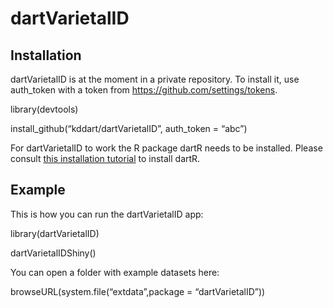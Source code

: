 
<!-- README.md is generated from README.Rmd. Please edit that file -->

# dartVarietalID

## Installation

dartVarietalID is at the moment in a private repository. To install it,
use auth_token with a token from <https://github.com/settings/tokens>.

library(devtools)

install_github(“kddart/dartVarietalID”, auth_token = “abc”)

For dartVarietalID to work the R package dartR needs to be installed.
Please consult [this installation
tutorial](https://github.com/green-striped-gecko/dartR/wiki/Installation-tutorial)
to install dartR.

## Example

This is how you can run the dartVarietalID app:

library(dartVarietalID)

dartVarietalIDShiny()

You can open a folder with example datasets here:

browseURL(system.file(“extdata”,package = “dartVarietalID”))
